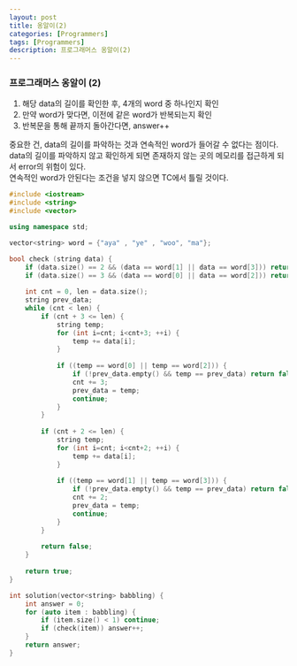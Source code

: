 ```yaml
---
layout: post
title: 옹알이(2)
categories: [Programmers]
tags: [Programmers]
description: 프로그래머스 옹알이(2)
---
```


### 프로그래머스 옹알이 (2)

1. 해당 data의 길이를 확인한 후, 4개의 word 중 하나인지 확인
2. 만약 word가 맞다면, 이전에 같은 word가 반복되는지 확인
3. 반복문을 통해 끝까지 돌아간다면, answer++

중요한 건, data의 길이를 파악하는 것과 연속적인 word가 들어갈 수 없다는 점이다.     
data의 길이를 파악하지 않고 확인하게 되면 존재하지 않는 곳의 메모리를 접근하게 되서 error의 위험이 있다.    
연속적인 word가 안된다는 조건을 넣지 않으면 TC에서 틀릴 것이다.     

```c++
#include <iostream>
#include <string>
#include <vector>

using namespace std;

vector<string> word = {"aya" , "ye" , "woo", "ma"};

bool check (string data) {
    if (data.size() == 2 && (data == word[1] || data == word[3])) return true;
    if (data.size() == 3 && (data == word[0] || data == word[2])) return true;
    
    int cnt = 0, len = data.size();
    string prev_data;
    while (cnt < len) {
        if (cnt + 3 <= len) {
            string temp;
            for (int i=cnt; i<cnt+3; ++i) {
                temp += data[i];
            }
            
            if ((temp == word[0] || temp == word[2])) {
                if (!prev_data.empty() && temp == prev_data) return false;
                cnt += 3;
                prev_data = temp;
                continue;
            }
        }
        
        if (cnt + 2 <= len) {
            string temp;
            for (int i=cnt; i<cnt+2; ++i) {
                temp += data[i];
            }
            
            if ((temp == word[1] || temp == word[3])) {
                if (!prev_data.empty() && temp == prev_data) return false;
                cnt += 2;
                prev_data = temp;
                continue;
            }
        }
        
        return false;
    }
    
    return true;
}

int solution(vector<string> babbling) {
    int answer = 0;
    for (auto item : babbling) {
        if (item.size() < 1) continue;
        if (check(item)) answer++;
    }
    return answer;
}
```